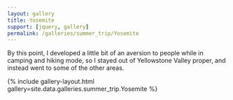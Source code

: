 ```yaml
---
layout: gallery
title: Yosemite
support: [jquery, gallery]
permalink: /galleries/summer_trip/Yosemite
---
```


By this point, I developed a little bit of an aversion to people while in camping and hiking mode, so I stayed out of Yellowstone Valley proper, and instead went to some of the other areas.

{% include gallery-layout.html gallery=site.data.galleries.summer_trip.Yosemite %}
